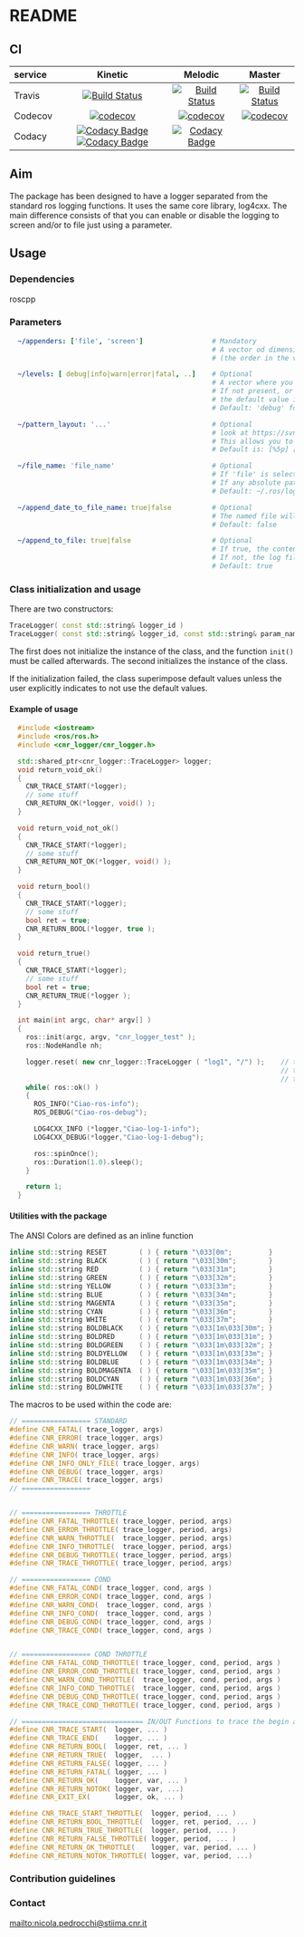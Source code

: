 # README #

## CI ##

| service   | Kinetic                                                                                                                                        | Melodic                                                                                                                                                      | Master                                                                                                                                                       |
|:----------|:----------------------------------------------------------------------------------------------------------------------------------------------:|:------------------------------------------------------------------------------------------------------------------------:|:-------------------------------------------------------------------------------------------:|
| Travis    | [![Build Status](https://travis-ci.org/CNR-STIIMA-IRAS/cnr_logger.svg?branch=kinetic-devel)](https://travis-ci.org/CNR-STIIMA-IRAS/cnr_logger) | [![Build Status](https://travis-ci.org/CNR-STIIMA-IRAS/cnr_logger.svg?branch=melodic-devel)](https://travis-ci.org/CNR-STIIMA-IRAS/cnr_logger)    | [![Build Status](https://travis-ci.org/CNR-STIIMA-IRAS/cnr_logger.svg?branch=master)](https://travis-ci.org/CNR-STIIMA-IRAS/cnr_logger)             |
| Codecov   | [![codecov](https://codecov.io/gh/CNR-STIIMA-IRAS/cnr_logger/branch/master/graph/badge.svg)](https://codecov.io/gh/CNR-STIIMA-IRAS/cnr_logger) | [![codecov](https://codecov.io/gh/CNR-STIIMA-IRAS/cnr_logger/branch/master/graph/badge.svg)](https://codecov.io/gh/CNR-STIIMA-IRAS/cnr_logger) | [![codecov](https://codecov.io/gh/CNR-STIIMA-IRAS/cnr_logger/branch/master/graph/badge.svg)](https://codecov.io/gh/CNR-STIIMA-IRAS/cnr_logger) |
Codacy      | [![Codacy Badge](https://api.codacy.com/project/badge/Grade/7f1834c02aa84b959ee9b7529deb48d6)](https://app.codacy.com/gh/CNR-STIIMA-IRAS/cnr_logger?utm_source=github.com&utm_medium=referral&utm_content=CNR-STIIMA-IRAS/cnr_logger&utm_campaign=Badge_Grade_Dashboard) [![Codacy Badge](https://api.codacy.com/project/badge/Grade/7f1834c02aa84b959ee9b7529deb48d6)](https://app.codacy.com/gh/CNR-STIIMA-IRAS/cnr_logger?utm_source=github.com&utm_medium=referral&utm_content=CNR-STIIMA-IRAS/cnr_logger&utm_campaign=Badge_Grade_Dashboard)  | [![Codacy Badge](https://api.codacy.com/project/badge/Grade/7f1834c02aa84b959ee9b7529deb48d6)](https://app.codacy.com/gh/CNR-STIIMA-IRAS/cnr_logger?utm_source=github.com&utm_medium=referral&utm_content=CNR-STIIMA-IRAS/cnr_logger&utm_campaign=Badge_Grade_Dashboard)  |



## Aim ##

The package has been designed to have a logger separated from the standard ros logging functions. It uses the same core library, log4cxx. The main difference consists of that you can enable or disable the logging to screen and/or to file just using a parameter.

## Usage ##

### Dependencies ###

roscpp

### Parameters ###

```yaml
  ~/appenders: ['file', 'screen']                 # Mandatory
                                                  # A vector od dimension 1 or 2, where you can select if the output will be streamed to file, to screen or to both
                                                  # (the order in the vector is not important)

  ~/levels: [ debug|info|warn|error|fatal, ..]    # Optional
                                                  # A vector where you can select the verbosity level for each appender.
                                                  # If not present, or if the size of the vector is different from the dimension of the appenders,
                                                  # the default value is superimposed.
                                                  # Default: 'debug' for all the appenders

  ~/pattern_layout: '...'                         # Optional
                                                  # look at https://svn.apache.org/repos/asf/logging/site/trunk/docs/log4cxx/apidocs/classlog4cxx_1_1_pattern_layout.html"
                                                  # This allows you to define the log pattern.
                                                  # Default is: [%5p] [%d{HH:mm:ss,SSS}][%r][%M:%L]: %m%n

  ~/file_name: 'file_name'                        # Optional
                                                  # If 'file' is selected, this is the path of the log file.
                                                  # If any absolute path is indicated it saves under the default location.
                                                  # Default: ~/.ros/log/[logger_id].log

  ~/append_date_to_file_name: true|false          # Optional
                                                  # The named file will be appended with the YYMMDD-HH:MM::SS of creation
                                                  # Default: false

  ~/append_to_file: true|false                    # Optional
                                                  # If true, the content is appended to file. The new content starts with a clear header (with data and start time).
                                                  # If not, the log file is overwritten.
                                                  # Default: true
```

### Class initialization and usage ###

There are two constructors:

```cpp
TraceLogger( const std::string& logger_id )
TraceLogger( const std::string& logger_id, const std::string& param_namespace, const bool star_header )
```

The first does not initialize the instance of the class, and the function `init()` must be called afterwards.
The second initializes the instance of the class.

If the initialization failed, the class superimpose default values unless the user explicitly indicates to not use the default values.

#### Example of usage ####

```cpp
  #include <iostream>
  #include <ros/ros.h>
  #include <cnr_logger/cnr_logger.h>

  std::shared_ptr<cnr_logger::TraceLogger> logger;
  void return_void_ok()
  {
    CNR_TRACE_START(*logger);
    // some stuff
    CNR_RETURN_OK(*logger, void() );
  }

  void return_void_not_ok()
  {
    CNR_TRACE_START(*logger);
    // some stuff
    CNR_RETURN_NOT_OK(*logger, void() );
  }

  void return_bool()
  {
    CNR_TRACE_START(*logger);
    // some stuff
    bool ret = true;
    CNR_RETURN_BOOL(*logger, true );
  }

  void return_true()
  {
    CNR_TRACE_START(*logger);
    // some stuff
    bool ret = true;
    CNR_RETURN_TRUE(*logger );
  }

  int main(int argc, char* argv[] )
  {
    ros::init(argc, argv, "cnr_logger_test" );
    ros::NodeHandle nh;

    logger.reset( new cnr_logger::TraceLogger ( "log1", "/") );    // the first parameters is an ID for the logger,
                                                                   // the second parameter is the namespace where
                                                                   // to find the configuration parameters
    while( ros::ok() )
    {
      ROS_INFO("Ciao-ros-info");
      ROS_DEBUG("Ciao-ros-debug");

      LOG4CXX_INFO (*logger,"Ciao-log-1-info");
      LOG4CXX_DEBUG(*logger,"Ciao-log-1-debug");

      ros::spinOnce();
      ros::Duration(1.0).sleep();
    }

    return 1;
  }
```

#### Utilities with the package ####

The ANSI Colors are defined as an inline function

```cpp
inline std::string RESET        ( ) { return "\033[0m";         }
inline std::string BLACK        ( ) { return "\033[30m";        }
inline std::string RED          ( ) { return "\033[31m";        }
inline std::string GREEN        ( ) { return "\033[32m";        }
inline std::string YELLOW       ( ) { return "\033[33m";        }
inline std::string BLUE         ( ) { return "\033[34m";        }
inline std::string MAGENTA      ( ) { return "\033[35m";        }
inline std::string CYAN         ( ) { return "\033[36m";        }
inline std::string WHITE        ( ) { return "\033[37m";        }
inline std::string BOLDBLACK    ( ) { return "\033[1m\033[30m"; }
inline std::string BOLDRED      ( ) { return "\033[1m\033[31m"; }
inline std::string BOLDGREEN    ( ) { return "\033[1m\033[32m"; }
inline std::string BOLDYELLOW   ( ) { return "\033[1m\033[33m"; }
inline std::string BOLDBLUE     ( ) { return "\033[1m\033[34m"; }
inline std::string BOLDMAGENTA  ( ) { return "\033[1m\033[35m"; }
inline std::string BOLDCYAN     ( ) { return "\033[1m\033[36m"; }
inline std::string BOLDWHITE    ( ) { return "\033[1m\033[37m"; }
```

The macros to be used within the code are:

```cpp
// ================= STANDARD
#define CNR_FATAL( trace_logger, args)
#define CNR_ERROR( trace_logger, args)
#define CNR_WARN( trace_logger, args)
#define CNR_INFO( trace_logger, args)
#define CNR_INFO_ONLY_FILE( trace_logger, args)
#define CNR_DEBUG( trace_logger, args)
#define CNR_TRACE( trace_logger, args)
// =================


// ================= THROTTLE
#define CNR_FATAL_THROTTLE( trace_logger, period, args)
#define CNR_ERROR_THROTTLE( trace_logger, period, args)
#define CNR_WARN_THROTTLE(  trace_logger, period, args)
#define CNR_INFO_THROTTLE(  trace_logger, period, args)
#define CNR_DEBUG_THROTTLE( trace_logger, period, args)
#define CNR_TRACE_THROTTLE( trace_logger, period, args)

// ================= COND
#define CNR_FATAL_COND( trace_logger, cond, args )
#define CNR_ERROR_COND( trace_logger, cond, args )
#define CNR_WARN_COND(  trace_logger, cond, args )
#define CNR_INFO_COND(  trace_logger, cond, args )
#define CNR_DEBUG_COND( trace_logger, cond, args )
#define CNR_TRACE_COND( trace_logger, cond, args )


// ================= COND THROTTLE
#define CNR_FATAL_COND_THROTTLE( trace_logger, cond, period, args )
#define CNR_ERROR_COND_THROTTLE( trace_logger, cond, period, args )
#define CNR_WARN_COND_THROTTLE(  trace_logger, cond, period, args )
#define CNR_INFO_COND_THROTTLE(  trace_logger, cond, period, args )
#define CNR_DEBUG_COND_THROTTLE( trace_logger, cond, period, args )
#define CNR_TRACE_COND_THROTTLE( trace_logger, cond, period, args )

// ============================== IN/OUT Functions to trace the begin and the end of a function
#define CNR_TRACE_START(  logger, ... )
#define CNR_TRACE_END(    logger, ... )
#define CNR_RETURN_BOOL(  logger, ret, ... )
#define CNR_RETURN_TRUE(  logger,  ... )
#define CNR_RETURN_FALSE( logger, ... )
#define CNR_RETURN_FATAL( logger, ... )
#define CNR_RETURN_OK(    logger, var, ... )
#define CNR_RETURN_NOTOK( logger, var, ...)
#define CNR_EXIT_EX(      logger, ok, ... )

#define CNR_TRACE_START_THROTTLE(  logger, period, ... )
#define CNR_RETURN_BOOL_THROTTLE(  logger, ret, period, ... )
#define CNR_RETURN_TRUE_THROTTLE(  logger, period, ... )
#define CNR_RETURN_FALSE_THROTTLE( logger, period, ... )
#define CNR_RETURN_OK_THROTTLE(    logger, var, period, ... )
#define CNR_RETURN_NOTOK_THROTTLE( logger, var, period, ...)
```

### Contribution guidelines ###

### Contact ###

<mailto:nicola.pedrocchi@stiima.cnr.it>
